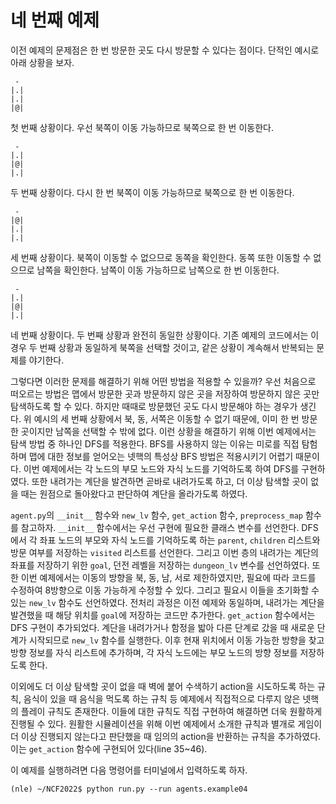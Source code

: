 # 네 번째 예제

이전 예제의 문제점은 한 번 방문한 곳도 다시 방문할 수 있다는 점이다. 단적인 예시로 아래 상황을 보자.
```
 -
|.|
|.|
|@|
```
첫 번째 상황이다. 우선 북쪽이 이동 가능하므로 북쪽으로 한 번 이동한다.
```
 -
|.|
|@|
|.|
```
두 번째 상황이다. 다시 한 번 북쪽이 이동 가능하므로 북쪽으로 한 번 이동한다.
```
 -
|@|
|.|
|.|
```
세 번째 상황이다. 북쪽이 이동할 수 없으므로 동쪽을 확인한다. 동쪽 또한 이동할 수 없으므로 남쪽을 확인한다. 남쪽이 이동 가능하므로 남쪽으로 한 번 이동한다.
```
 -
|.|
|@|
|.|
```
네 번째 상황이다. 두 번째 상황과 완전히 동일한 상황이다. 기존 예제의 코드에서는 이 경우 두 번째 상황과 동일하게 북쪽을 선택할 것이고, 같은 상황이 계속해서 반복되는 문제를 야기한다.

그렇다면 이러한 문제를 해결하기 위해 어떤 방법을 적용할 수 있을까? 우선 처음으로 떠오르는 방법은 맵에서 방문한 곳과 방문하지 않은 곳을 저장하여 방문하지 않은 곳만 탐색하도록 할 수 있다. 하지만 때때로 방문했던 곳도 다시 방문해야 하는 경우가 생긴다. 위 예시의 세 번째 상황에서 북, 동, 서쪽은 이동할 수 없기 때문에, 이미 한 번 방문한 곳이지만 남쪽을 선택할 수 밖에 없다. 이런 상황을 해결하기 위해 이번 예제에서는 탐색 방법 중 하나인 DFS를 적용한다. BFS를 사용하지 않는 이유는 미로를 직접 탐험하며 맵에 대한 정보를 얻어오는 넷핵의 특성상 BFS 방법은 적용시키기 어렵기 때문이다. 이번 예제에서는 각 노드의 부모 노드와 자식 노드를 기억하도록 하여 DFS를 구현하였다. 또한 내려가는 계단을 발견하면 곧바로 내려가도록 하고, 더 이상 탐색할 곳이 없을 때는 원점으로 돌아왔다고 판단하여 계단을 올라가도록 하였다.

```agent.py```의 ```__init__``` 함수와 ```new_lv``` 함수, ```get_action``` 함수, ```preprocess_map``` 함수를 참고하자. ```__init__``` 함수에서는 우선 구현에 필요한 클래스 변수를 선언한다. DFS에서 각 좌표 노드의 부모와 자식 노드를 기억하도록 하는 ```parent```, ```children``` 리스트와 방문 여부를 저장하는 ```visited``` 리스트를 선언한다. 그리고 이번 층의 내려가는 계단의 좌표를 저장하기 위한 ```goal```, 던전 레벨을 저장하는 ```dungeon_lv``` 변수를 선언하였다. 또한 이번 예제에서는 이동의 방향을 북, 동, 남, 서로 제한하였지만, 필요에 따라 코드를 수정하여 8방향으로 이동 가능하게 수정할 수 있다. 그리고 필요시 이들을 초기화할 수 있는 ```new_lv``` 함수도 선언하였다. 전처리 과정은 이전 예제와 동일하며, 내려가는 계단을 발견했을 때 해당 위치를 ```goal```에 저장하는 코드만 추가한다. ```get_action``` 함수에서는 DFS 구현이 추가되었다. 계단을 내려가거나 함정을 밟아 다른 단계로 갔을 때 새로운 단계가 시작되므로 ```new_lv``` 함수를 실행한다. 이후 현재 위치에서 이동 가능한 방향을 찾고 방향 정보를 자식 리스트에 추가하며, 각 자식 노드에는 부모 노드의 방향 정보를 저장하도록 한다.

이외에도 더 이상 탐색할 곳이 없을 때 벽에 붙어 수색하기 action을 시도하도록 하는 규칙, 음식이 있을 때 음식을 먹도록 하는 규칙 등 예제에서 직접적으로 다루지 않은 넷핵의 플레이 규칙도 존재한다. 이들에 대한 규칙도 직접 구현하여 해결하면 더욱 원활하게 진행될 수 있다. 원활한 시뮬레이션을 위해 이번 예제에서 소개한 규칙과 별개로 게임이 더 이상 진행되지 않는다고 판단했을 때 임의의 action을 반환하는 규칙을 추가하였다. 이는 ```get_action``` 함수에 구현되어 있다(line 35~46).

이 예제를 실행하려면 다음 명령어를 터미널에서 입력하도록 하자.

```
(nle) ~/NCF2022$ python run.py --run agents.example04
```


